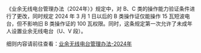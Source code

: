 《业余无线电台管理办法（2024年）》规定中，对 B、C 类的操作能力验证条件进行了更改，同时规定 2024 年 3 月 1 日以后的 B 类操作证仅能操作 15 瓦短波电台，但不影响旧 B 类操作证的 100 瓦权限。同时，这条规定第一次允许了未成年人设置业余无线电台（U、V 段）。

细则内容请前往查看：[业余无线电台管理办法-2024年](https://wap.miit.gov.cn/gyhxxhb/jgsj/cyzcyfgs/bmgz/wxdl/art/2024/art_9a2dba77d86942cebd1e9cbacd2d4b20.html)  
